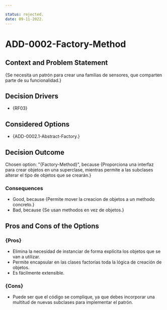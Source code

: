 ```yaml
---

status: rejected.
date: 09-11-2022.
---
```

# ADD-0002-Factory-Method

## Context and Problem Statement

{Se necesita un patrón para crear una familias de sensores, que comparten parte de su funcionalidad.}

## Decision Drivers

* {RF03}

## Considered Options

* {ADD-0002.1-Abstract-Factory.}

## Decision Outcome

Chosen option: "{Factory-Method}", because
{Proporciona una interfaz para crear objetos en una superclase, mientras permite a las subclases alterar el tipo de objetos que se crearán.}

### Consequences

* Good, because {Permite mover la creacion de objetos a un methodo concreto.}
* Bad, because {Se usan methodos en vez de objetos.}



## Pros and Cons of the Options

### {Pros}

* Elimina la necesidad de instanciar de forma explícita los objetos que se van a utilizar.
* Permite encapsular en las clases factorías toda la lógica de creación de objetos.
* Es fácilmente extensible.
### {Cons}

* Puede ser que el código se complique, ya que debes incorporar una multitud de nuevas subclases para implementar el patrón.

